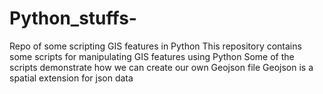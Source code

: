 # Python_stuffs-
Repo of some scripting GIS features in Python 
This repository contains some scripts for manipulating GIS features using Python
Some of the scripts demonstrate how we can create our own Geojson file 
Geojson is a spatial extension for json data 
